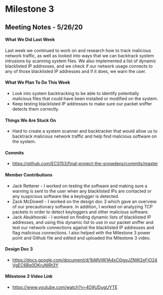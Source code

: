 # Milestone 3
## Meeting Notes - 5/26/20
#### What We Did Last Week
Last week we continued to work on and research how to track malicious network traffic, as well as looked into ways that we can backtrack system intrusions by scanning system files. We also implemented a list of dynamic blacklisted IP addresses, and we check if our network usage connects to any of those blacklisted IP addresses and if it does, we warn the user.
#### What We Plan To Do This Week
* Look into system backtracking to be able to identify potentially malicious files that could have been installed or modified on the system.
* Keep testing blacklisted IP addresses to make sure our packet sniffer detects them correctly.
#### Things We Are Stuck On
* Hard to create a system scanner and backtracker that would allow us to backtrack malicious network traffic and help find malicious software on the system.
#### Commits
* https://github.com/ECS153/final-project-the-snowdens/commits/master
#### Member Contributions
* Jack Retterer - I worked on testing the software and making sure a warning is sent to the user when any blacklisted IPs are contacted or any suspicious software like a keylogger is detected.
* Zack McDowell - I worked on the design doc 3 which gave an overview of our precautionary software. In addition, I worked on analyzing TCP packets in order to detect keyloggers and other malicious software. 
* Jack Abukhovski - I worked on finding dynamic lists of blacklisted IP addresses, and using this dynamic list to use in our packet sniffer and test our network connections against the blacklisted IP addresses and flag malicious connections. I also helped with the Milestone 3 power point and Github file and edited and uploaded the Milestone 3 video.
#### Design Doc 3
* https://docs.google.com/document/d/1bMViW1A4sC0igyJZNW2eFiO24VgEC6Bg0DKruNlRt3Y 
#### Milestone 3 Video Link
* https://www.youtube.com/watch?v=4D9UDugUYTE
